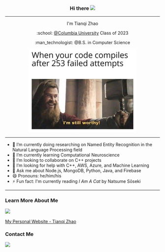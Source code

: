 <h3 align="center">Hi there <img src="https://raw.githubusercontent.com/MartinHeinz/MartinHeinz/master/wave.gif" width="30px"></h3>

<hr>

<p align="center">I'm Tianqi Zhao</p>
<p align="center">:school: <a href="https://www.columbia.edu">@Columbia University</a> Class of 2023</p>
<p align="center">:man_technologist: @B.S. in Computer Science</p>

<p align="center">
  <img src="0*k98Ra5UzgDrSz-vv.png" width="350px" height="270px">
</p>

<hr>

- 🔭 I’m currently doing researching on Named Entity Recognition in the Natural Language Processing field
- 🌱 I’m currently learning Computational Neuroscience
- 👯 I’m looking to collaborate on C++ projects
- 🤔 I’m looking for help with C++, AWS, Azure, and Machine Learning
- 💬 Ask me about Node.js, MongoDB, Python, Java, and Firebase
- 😄 Pronouns: he/him/his
- ⚡ Fun fact: I'm currently reading *I Am A Cat* by Natsume Sōseki

---

### Learn More About Me

<a href="https://www.linkedin.com/in/ztianqi/"><img src="https://img.shields.io/badge/LinkedIn-0077B5?style=for-the-badge&logo=linkedin&logoColor=white"></a>

[My Personal Website - Tianqi Zhao](https://tianqizhao.com)

<h3>Contact Me</h3>
<a href="mailto:tz2529@columbia.edu"><img src="https://img.shields.io/badge/-tz2529@columbia.edu-D14836?style=flat-square&logo=Gmail&logoColor=white"/></a>
